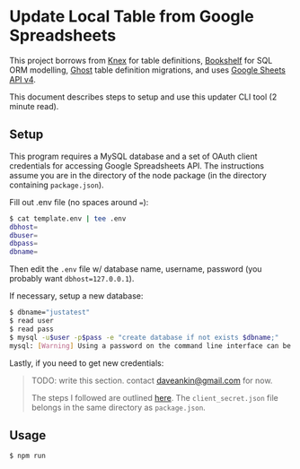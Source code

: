 # Update Local Table from Google Spreadsheets

This project borrows from [Knex](knexjs.org) for table definitions, [Bookshelf](bookshelfjs.org) for SQL ORM modelling, [Ghost](https://ghost.org/) table definition migrations, and uses [Google Sheets API v4](https://developers.google.com/sheets/api/).

This document describes steps to setup and use this updater CLI tool (2 minute read).

## Setup

This program requires a MySQL database and a set of OAuth client credentials for accessing Google Spreadsheets API. The instructions assume you are in the directory of the node package (in the directory containing `package.json`).

Fill out .env file (no spaces around `=`):

```bash
$ cat template.env | tee .env
dbhost=
dbuser=
dbpass=
dbname=
```

Then edit the `.env` file w/ database name, username, password (you probably want `dbhost=127.0.0.1`).

If necessary, setup a new database:

```bash
$ dbname="justatest"
$ read user
$ read pass
$ mysql -u$user -p$pass -e "create database if not exists $dbname;"
mysql: [Warning] Using a password on the command line interface can be insecure.
```

Lastly, if you need to get new credentials:

> TODO: write this section. contact daveankin@gmail.com for now.
> 
> The steps I followed are outlined [here](https://developers.google.com/sheets/api/quickstart/nodejs). The `client_secret.json` file belongs in the same directory as `package.json`.

## Usage

```bash
$ npm run
```
